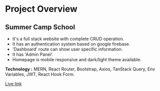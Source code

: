 # Project Overview 
## Summer Camp School
- It's a full stack website with complete CRUD operation.
- It has an authentication system based on google firebase.
- 'Dashboard' route can show user specific information.
- It has 'Admin Panel'.
- Homepage is mobile responsive and dark/light theme available.

**Technology :** MERN, React Router, Bootstrap, Axios, TanStack Query, Env Variables, JWT, React Hook Form.

[Live link]()